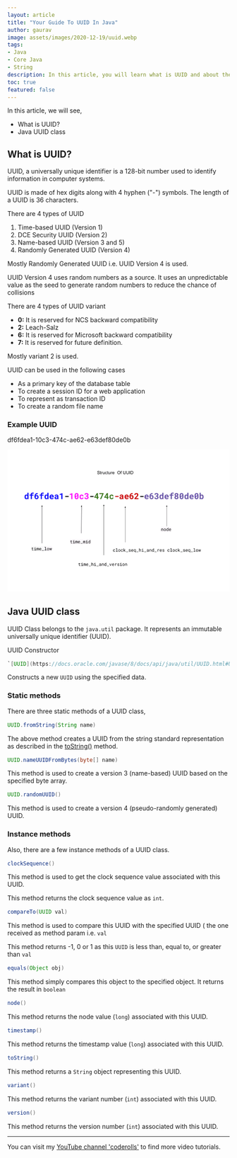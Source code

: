 ```yaml
---
layout: article
title: "Your Guide To UUID In Java"
author: gaurav
image: assets/images/2020-12-19/uuid.webp
tags: 
- Java
- Core Java
- String
description: In this article, you will learn what is UUID and about the Java UUID class.
toc: true
featured: false
---
```


In this article, we will see, 
- What is UUID?
- Java UUID class

## What is UUID?

UUID, a universally unique identifier is a 128-bit number used to identify information in computer systems.

UUID is made of hex digits along with 4 hyphen ("-") symbols. The length of a UUID is 36 characters.

There are 4 types of UUID

1. Time-based UUID (Version 1)
2. DCE Security UUID (Version 2)
3. Name-based UUID (Version 3 and 5)
4. Randomly Generated UUID (Version 4)

Mostly Randomly Generated UUID i.e. UUID Version 4 is used. 

UUID Version 4 uses random numbers as a source. It uses an unpredictable value as the seed to generate random numbers to reduce the chance of collisions

There are 4 types of UUID variant

-   **0:**  It is reserved for NCS backward compatibility
-   **2:**  Leach-Salz
-   **6:**  It is reserved for Microsoft backward compatibility
-   **7:**  It is reserved for future definition.

Mostly variant 2 is used.

UUID can be used in the following cases
 
 -  As a primary key of the database table
-   To create a session ID for a web application
-   To represent as transaction ID
-   To create a random file name

### Example UUID

df6fdea1-10c3-474c-ae62-e63def80de0b

![Structure of UUID](/assets/images/2020-12-19/uuid.webp)
## Java UUID class

UUID Class belongs to the `java.util` package. It represents an immutable universally unique identifier (UUID).

UUID Constructor

```java
`[UUID](https://docs.oracle.com/javase/8/docs/api/java/util/UUID.html#UUID-long-long-)(long mostSigBits, long leastSigBits)`
```
Constructs a new  `UUID`  using the specified data.

### Static methods
There are three static methods of a UUID class,

```java
UUID.fromString(String name) 
```
The above method creates a UUID from the string standard representation as described in the [toString()](https://docs.oracle.com/javase/8/docs/api/java/util/UUID.html#toString--) method.

```java
UUID.nameUUIDFromBytes(byte[] name) 
```
This method is used to create a version 3 (name-based) UUID based on the specified byte array.

```java
UUID.randomUUID()
```
This method is used to create a version 4 (pseudo-randomly generated) UUID.

### Instance methods

Also, there are a few instance methods of a UUID class.

```java 
clockSequence()
```
This method is used to get the clock sequence value associated with this UUID.

This method returns the clock sequence value as `int`.

```java
compareTo(UUID val)
```
This method is used to compare this UUID with the specified UUID ( the one received as method param i.e. `val`

This method returns -1, 0 or 1 as this `UUID` is less than, equal to, or greater than `val`

```java
equals(Object obj)
```
This method simply compares this object to the specified object. It returns the result in `boolean`

```java
node()
```
This method returns the node value (`long`) associated with this UUID.

```java
timestamp()
```
This method returns the timestamp value (`long`) associated with this UUID.

```java
toString()
```
This method returns a `String` object representing this UUID.

```java
variant()
```
This method returns the variant number (`int`) associated with this UUID.

```java
version()
```
This method returns the version number (`int`)  associated with this UUID.

--------
You can visit my [YouTube channel 'coderolls'](https://www.youtube.com/channel/UCl31HHUdQbSHOQfc9L-wo3w?view_as=subscriber?sub_confirmation=1) to find more video tutorials.
